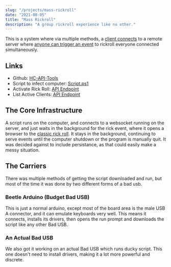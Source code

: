 ```yaml
---
slug: "/projects/mass-rickroll"
date: "2021-08-05"
title: "Mass Rickroll"
description: "A group rickroll experience like no other."
---
```


This is a system where via multiple methods, a [client connects](https://mass-rickroll.host.qrl.nz/active) to a remote server where [anyone can trigger an event](http://mass-rickroll.host.qrl.nz/rick) to rickroll everyone connected simultaneously.

## Links
 - Github: [HC-API-Tools](https://github.com/Fallstop/mass-rickroll)
 - Script to infect computer: [Script.ps1](https://github.com/Fallstop/mass-rickroll/blob/main/Script.ps1)
 - Activate Rick Roll: [API Endpoint](https://mass-rickroll.host.qrl.nz/rick)
 - List Active Clients: [API Endpoint](https://mass-rickroll.host.qrl.nz/active)


## The Core Infrastructure

A script runs on the computer, and connects to a websocket running on the server, and just waits in the background for the rick event, where it opens a browser to the [classic rick roll](https://www.youtube.com/watch?v=dQw4w9WgXcQ). It stays in the background, continuing to serve events until the computer shutdown or the program is manually quit. It was decided against to include persistance, as that could easily make a messy situation.

## The Carriers

There was multiple methods of getting the script downloaded and run, but most of the time it was done by two different forms of a bad usb.

### Beetle Arduino (Budget Bad USB)
This is just a normal arduino, except most of the board area is the male USB A connector, and it can emulate keyboards very well. This means it connects, installs its drivers, then opens the run prompt and downloads the script like any other Bad USB.

### An Actual Bad USB
We also got it working on an actual Bad USB which runs ducky script. This one doesn't need to install drivers, making it a lot more powerful and discrete.
